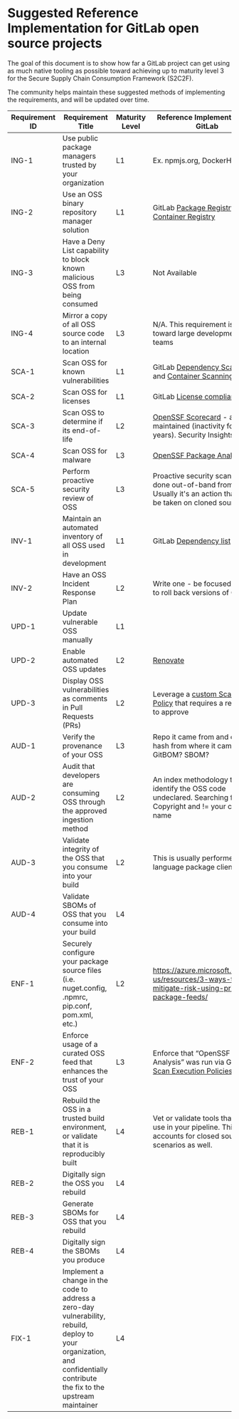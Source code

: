 # Suggested Reference Implementation for GitLab open source projects

The goal of this document is to show how far a GitLab project can get using as much native tooling as possible toward achieving up to maturity level 3 for the Secure Supply Chain Consumption Framework (S2C2F).

The community helps maintain these suggested methods of implementing the requirements, and will be updated over time.

| Requirement ID | Requirement Title | Maturity Level | Reference Implementation in GitLab |
| --- | --- | --- | --- |
| ING-1 | Use public package managers trusted by your organization | L1 | Ex. npmjs.org, DockerHub |
| ING-2 | Use an OSS binary repository manager solution | L1 | GitLab [Package Registry](https://docs.gitlab.com/ee/user/packages/package_registry/index.html) or [Container Registry](https://docs.gitlab.com/ee/user/packages/container_registry/) |
| ING-3 | Have a Deny List capability to block known malicious OSS from being consumed | L3 | Not Available |
| ING-4 | Mirror a copy of all OSS source code to an internal location |  L3 | N/A. This requirement is geared toward large development teams |
| SCA-1 | Scan OSS for known vulnerabilities | L1 | GitLab [Dependency Scanning](https://docs.gitlab.com/ee/user/application_security/dependency_scanning/) and [Container Scanning](https://docs.gitlab.com/ee/user/application_security/container_scanning/index.html) |
| SCA-2 | Scan OSS for licenses | L1 | GitLab [License compliance](https://docs.gitlab.com/ee/user/compliance/license_compliance/index.html) |
| SCA-3 | Scan OSS to determine if its end-of-life | L2 | [OpenSSF Scorecard](https://github.com/ossf/scorecard) - actively maintained (inactivity for X years). Security Insights (Luigi) |
| SCA-4 | Scan OSS for malware | L3 | [OpenSSF Package Analysis](https://github.com/ossf/package-analysis) |
| SCA-5 | Perform proactive security review of OSS | L3 | Proactive security scans will be done out-of-band from a build. Usually it's an action that can be taken on cloned source |
| INV-1 | Maintain an automated inventory of all OSS used in development | L1 | GitLab [Dependency list](https://docs.gitlab.com/ee/user/application_security/dependency_list/) |
| INV-2 | Have an OSS Incident Response Plan | L2 | Write one - be focused on how to roll back versions of OSS |
| UPD-1 | Update vulnerable OSS manually | L1 | |
| UPD-2 | Enable automated OSS updates | L2 | [Renovate](https://github.com/renovatebot/renovate) |
| UPD-3 | Display OSS vulnerabilities as comments in Pull Requests (PRs) | L2 | Leverage a [custom Scan Result Policy](https://docs.gitlab.com/ee/user/application_security/policies/scan-result-policies.html) that requires a reviewer to approve |
| AUD-1 | Verify the provenance of your OSS | L3 | Repo it came from and commit hash from where it came. GitBOM? SBOM? |
| AUD-2 | Audit that developers are consuming OSS through the approved ingestion method | L2 | An index methodology to identify the OSS code undeclared. Searching for Copyright and != your company name |
| AUD-3 | Validate integrity of the OSS that you consume into your build | L2 | This is usually performed by the language package client |
| AUD-4 | Validate SBOMs of OSS that you consume into your build | L4 | |
| ENF-1 | Securely configure your package source files (i.e. nuget.config, .npmrc, pip.conf, pom.xml, etc.) | L2 | https://azure.microsoft.com/en-us/resources/3-ways-to-mitigate-risk-using-private-package-feeds/ |
| ENF-2 | Enforce usage of a curated OSS feed that enhances the trust of your OSS | L3 | Enforce that “OpenSSF Package Analysis” was run via GitLab [Scan Execution Policies](https://docs.gitlab.com/ee/user/application_security/policies/scan-execution-policies.html) |
| REB-1 | Rebuild the OSS in a trusted build environment, or validate that it is reproducibly built | L4 | Vet or validate tools that you use in your pipeline. This accounts for closed source scenarios as well. |
| REB-2 | Digitally sign the OSS you rebuild | L4 | |
| REB-3 | Generate SBOMs for OSS that you rebuild | L4 | |
| REB-4 | Digitally sign the SBOMs you produce | L4 | |
| FIX-1 | Implement a change in the code to address a zero-day vulnerability, rebuild, deploy to your organization, and confidentially contribute the fix to the upstream maintainer | L4 | | 



